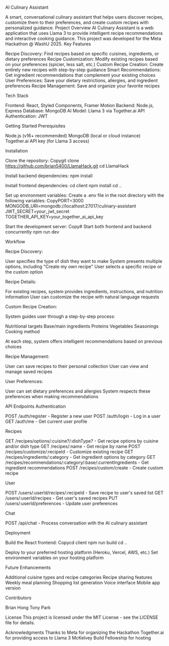 AI Culinary Assistant

A smart, conversational culinary assistant that helps users discover recipes, customize them to their preferences, and create custom recipes with personalized guidance.
Project Overview
AI Culinary Assistant is a web application that uses Llama 3 to provide intelligent recipe recommendations and interactive cooking guidance. This project was developed for the Meta Hackathon @ WashU 2025.
Key Features

Recipe Discovery: Find recipes based on specific cuisines, ingredients, or dietary preferences
Recipe Customization: Modify existing recipes based on your preferences (spicier, less salt, etc.)
Custom Recipe Creation: Create entirely new recipes with step-by-step guidance
Smart Recommendations: Get ingredient recommendations that complement your existing choices
User Preferences: Save your dietary restrictions, allergies, and ingredient preferences
Recipe Management: Save and organize your favorite recipes

Tech Stack

Frontend: React, Styled Components, Framer Motion
Backend: Node.js, Express
Database: MongoDB
AI Model: Llama 3 via Together.ai API
Authentication: JWT

Getting Started
Prerequisites

Node.js (v16+ recommended)
MongoDB (local or cloud instance)
Together.ai API key (for Llama 3 access)

Installation

Clone the repository:
Copygit clone https://github.com/brian5400/LlamaHack.git
cd LlamaHack

Install backend dependencies:
npm install

Install frontend dependencies:
cd client
npm install
cd ..

Set up environment variables:
Create a .env file in the root directory with the following variables:
CopyPORT=3000
MONGODB_URI=mongodb://localhost:27017/culinary-assistant
JWT_SECRET=your_jwt_secret
TOGETHER_API_KEY=your_together_ai_api_key

Start the development server:
Copy# Start both frontend and backend concurrently
npm run dev


Workflow

Recipe Discovery:

User specifies the type of dish they want to make
System presents multiple options, including "Create my own recipe"
User selects a specific recipe or the custom option


Recipe Details:

For existing recipes, system provides ingredients, instructions, and nutrition information
User can customize the recipe with natural language requests


Custom Recipe Creation:

System guides user through a step-by-step process:

Nutritional targets
Base/main ingredients
Proteins
Vegetables
Seasonings
Cooking method


At each step, system offers intelligent recommendations based on previous choices


Recipe Management:

User can save recipes to their personal collection
User can view and manage saved recipes


User Preferences:

User can set dietary preferences and allergies
System respects these preferences when making recommendations



API Endpoints
Authentication

POST /auth/register - Register a new user
POST /auth/login - Log in a user
GET /auth/me - Get current user profile

Recipes

GET /recipes/options/:cuisine?/:dishType? - Get recipe options by cuisine and/or dish type
GET /recipes/:name - Get recipe by name
POST /recipes/customize/:recipeId - Customize existing recipe
GET /recipes/ingredients/:category - Get ingredient options by category
GET /recipes/recommendations/:category/:base/:currentIngredients - Get ingredient recommendations
POST /recipes/custom/create - Create custom recipe

User

POST /users/:userId/recipes/:recipeId - Save recipe to user's saved list
GET /users/:userId/recipes - Get user's saved recipes
PUT /users/:userId/preferences - Update user preferences

Chat

POST /api/chat - Process conversation with the AI culinary assistant

Deployment

Build the React frontend:
Copycd client
npm run build
cd ..

Deploy to your preferred hosting platform (Heroku, Vercel, AWS, etc.)
Set environment variables on your hosting platform

Future Enhancements

Additional cuisine types and recipe categories
Recipe sharing features
Weekly meal planning
Shopping list generation
Voice interface
Mobile app version

Contributors

Brian Hong
Tony Park

License
This project is licensed under the MIT License - see the LICENSE file for details.

Acknowledgments
Thanks to Meta for organizing the Hackathon
Together.ai for providing access to Llama 3
McKelvey Build Fellowship for hosting